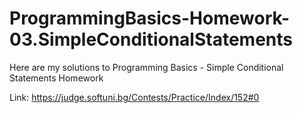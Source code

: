 # ProgrammingBasics-Homework-03.SimpleConditionalStatements

Here are my solutions to Programming Basics - Simple Conditional Statements Homework

Link: https://judge.softuni.bg/Contests/Practice/Index/152#0